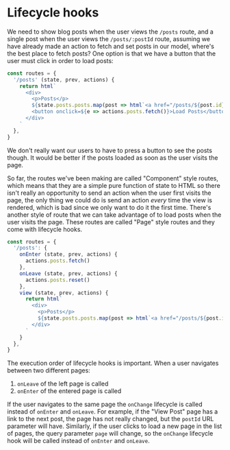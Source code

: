 # Lifecycle hooks

We need to show blog posts when the user views the `/posts` route, and a single post when the user views the `/posts/:postId` route, assuming we have already made an action to fetch and set posts in our model, where's the best place to fetch posts? One option is that we have a button that the user must click in order to load posts: 

```javascript
const routes = {
  '/posts' (state, prev, actions) {
    return html`
      <div>
        <p>Posts</p>
        ${state.posts.posts.map(post => html`<a href="/posts/${post.id}">${post.title}</a>`)}
        <button onclick=${e => actions.posts.fetch()}>Load Posts</button>
      </div>
    `
  },
}
```

We don't really want our users to have to press a button to see the posts though. It would be better if the posts loaded as soon as the user visits the page.

So far, the routes we've been making are called "Component" style routes, which means that they are a simple pure function of state to HTML so there isn't really an opportunity to send an action when the user first visits the page, the only thing we could do is send an action *every* time the view is rendered, which is bad since we only want to do it the first time. There's another style of route that we can take advantage of to load posts when the user visits the page. These routes are called "Page" style routes and they come with lifecycle hooks. 

```javascript
const routes = {
  '/posts': {
    onEnter (state, prev, actions) {
      actions.posts.fetch()
    },
    onLeave (state, prev, actions) {
      actions.posts.reset()
    },
    view (state, prev, actions) {
      return html`
        <div>
          <p>Posts</p>
          ${state.posts.posts.map(post => html`<a href="/posts/${post.id}">${post.title}</a>`)}
        </div>
      `
    }
  },
}
```

The execution order of lifecycle hooks is important. When a user navigates between two different pages:

1. `onLeave` of the left page is called
2. `onEnter` of the entered page is called

If the user navigates to the same page the `onChange` lifecycle is called instead of `onEnter` and `onLeave`. For example, if the "View Post" page has a link to the next post, the page has not really changed, but the `postId` URL parameter will have. Similarly, if the user clicks to load a new page in the list of pages, the query parameter `page` will change, so the `onChange` lifecycle hook will be called instead of `onEnter` and `onLeave`.
